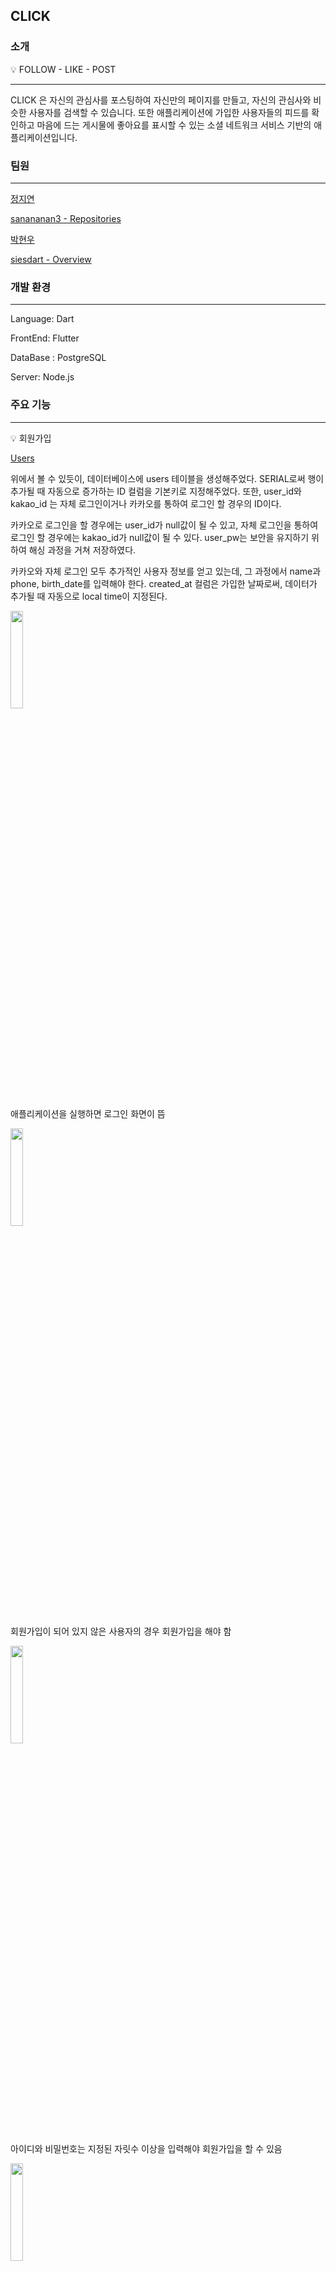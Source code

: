 
## CLICK

### 소개

<aside>
💡 FOLLOW - LIKE - POST

</aside>

---

CLICK 은 자신의 관심사를 포스팅하여 자신만의 페이지를 만들고, 자신의 관심사와 비슷한 사용자를 검색할 수 있습니다. 또한 애플리케이션에 가입한 사용자들의 피드를 확인하고 마음에 드는 게시물에 좋아요를 표시할 수 있는 소셜 네트워크 서비스 기반의 애플리케이션입니다. 

### 팀원

---

[정지연](https://www.notion.so/d606c2b8d0b243f0bcd2786496832575?pvs=21) 

[sanananan3 - Repositories](https://github.com/sanananan3?tab=repositories)

[박현우](https://www.notion.so/59e39685a4fb45589be212eebbe01cae?pvs=21) 

[siesdart - Overview](https://github.com/siesdart)

### 개발 환경

---

Language: Dart

FrontEnd: Flutter

DataBase : PostgreSQL 

Server: Node.js

### **주요 기능**

---

<aside>
💡 회원가입

</aside>

[Users](https://www.notion.so/b0b20bf5fe3840c5aa53dc15b4a8213d?pvs=21)

 위에서 볼 수 있듯이, 데이터베이스에 users 테이블을 생성해주었다. SERIAL로써 행이 추가될 때 자동으로 증가하는 ID 컬럼을 기본키로 지정해주었다. 또한, user_id와 kakao_id 는 자체 로그인이거나 카카오를 통하여 로그인 할 경우의 ID이다. 

 카카오로 로그인을 할 경우에는 user_id가 null값이 될 수 있고, 자체 로그인을 통하여 로그인 할 경우에는 kakao_id가 null값이 될 수 있다. user_pw는 보안을 유지하기 위하여 해싱 과정을 거쳐 저장하였다. 

 카카오와 자체 로그인 모두 추가적인 사용자 정보를 얻고 있는데, 그 과정에서 name과 phone, birth_date를 입력해야 한다. created_at 컬럼은 가입한 날짜로써, 데이터가 추가될 때 자동으로 local time이 지정된다. 

<img src = "https://github.com/sanananan3/madweek2/assets/127393132/42353949-0769-4971-9537-1b92c78d4555" width = 20%, height = 20%>

애플리케이션을 실행하면 로그인 화면이 뜸


<img src = "https://github.com/sanananan3/madweek2/assets/127393132/e4b8eb68-7e3e-4c7b-86bc-d43f43e935d0" width = 20%, height = 20%>

회원가입이 되어 있지 않은 사용자의 경우 회원가입을 해야 함 

<img src = "https://github.com/sanananan3/madweek2/assets/127393132/02e153fa-7369-41bd-a73a-cacd28294464" width = 20%, height = 20%>


아이디와 비밀번호는 지정된 자릿수 이상을 입력해야 회원가입을 할 수 있음 

<img src = "https://github.com/sanananan3/madweek2/assets/127393132/0f994afc-5eb9-4886-88a0-a70e9bfd0e72" width = 20%, height = 20%>



전화번호는 11자리수이며, 생년월일은 8자리여야 함

<img src = "https://github.com/sanananan3/madweek2/assets/127393132/3b360d22-9787-429c-9aef-ef9f996f0af4" width = 20%, height = 20%>



회원가입에 성공하면 프로필 화면이 뜨게 된다. 

 앞선 이미지에서 볼 수 있듯이, 회원가입이 되어있지 않은 사용자는 회원가입을 우선적으로 해야한다. 사용자는 카카오톡으로 연동된 로그인과 자체 로그인 2개가 가능하다. 만약 둘 다 회원가입되어있지 않다면, 회원가입 버튼을 눌러 회원가입을 해야한다. ID 및 PW는 글자수 제한이 있으며, 생년월일은 8글자이며 전화번호는 11자리를 입력해야 회원가입에 성공할 수 있다. 회원가입에 성공한다면 바로 프로필 화면으로 넘어가게 되며, 프로필 화면에는 추가 정보에서 입력한 생년월일과 가입한 날짜, 팔로우 및 팔로잉 수, 이름, ID가 뜨게 된다. 

<aside>
💡 로그인

</aside>

 

 만약 회원가입이 되어 있는 경우의 사용자라면, 회원가입 버튼을 누르지 않고 바로 로그인으로 넘어갈 수 있다. 
 <br>
 

<img src = "https://github.com/sanananan3/madweek2/assets/127393132/e6687889-388d-4921-b829-496ec04d6c7d" width = 20%, height = 20%>


<br>
회원가입이 되어 있는 사용자의 경우에는 바로 로그인으로 넘어갈 수 있다. 

 

<img src = "https://github.com/sanananan3/madweek2/assets/127393132/fbaae0d9-e99d-47cf-9396-aaf6eb5b5fe8" width = 20%, height = 20%>
 <br>

 
로그인을 완료한 사용자의 프로필 페이지가 나온다. 
<br> 


<aside>
💡 포스팅

</aside>
 <br>


<img src = "https://github.com/sanananan3/madweek2/assets/127393132/6c15f945-c4d1-40fc-91bb-3ae4de67e0b7" width = 20%, height = 20%>


 <br>

 
우측 하단의 + 아이콘을 누를 시에 새로운 포스트를 작성할 수 있다. 

 <br>

 
<img src = "https://github.com/sanananan3/madweek2/assets/127393132/8bb042d4-9f52-4ce8-b0d8-63bf5bc3cab1" width = 20%, height = 20%>
 <br>

 
<img src = "https://github.com/sanananan3/madweek2/assets/127393132/46de0aab-31dc-4ff4-b5b2-ef7bb2f8ad8f" width = 20%, height = 20%>



해당 text field에 자신이 게시하고 싶은 내용을 입력한 후, 게시하기 버튼을 누르면 게시에 성공한다. 

해당 이미지와 같이 성공적으로 새로운 포스팅이 완료되었음을 알 수 있다. 

<aside>
💡 검색

</aside>

 검색 탭에서는 유튜브 API를 받아와 현재의 인기 동영상 플레이 리스트를 JSON 형식으로 변환한 뒤 애플리케이션에 띄우게 된다. 스크롤을 당겨 화면을 초기화 할 때마다 인기 동영상에 있는 동영상들이 랜덤으로 재생된다. 또한 아래에는 트위터 실시간 트렌드 창을 만들어 현재의 트렌드를 반영한 키워드들이 뜨게 된다. 

 검색 바에는 애플리케이션에 가입한 사용자의 ID 혹은 이름을 부분적으로 검색하여도 하단에 뜨게 되며 해당 텍스트를 누르게 되면 검색한 사용자의 프로필이 뜬다. 

 <br>

 
<img src = "https://github.com/sanananan3/madweek2/assets/127393132/e2c7906a-e09f-4766-9be1-aff0526a74cb" width = 20%, height = 20%>



유튜브 인기 동영상이 뜸 
 <br>

 
<img src = "https://github.com/sanananan3/madweek2/assets/127393132/6b976ac7-e55e-4255-a47f-a70e50b2e777" width = 20%, height = 20%>

애플리케이션에 가입한 사용자의 ID 혹은 이름을 부분적으로 검색하여도 하단에 뜸

 <br>

 
<img src = "https://github.com/sanananan3/madweek2/assets/127393132/6a59274d-145f-4c42-83a6-c7c1a263c01a" width = 20%, height = 20%>

해당 사용자의 프로필이 뜨게 됨

<aside>
💡 추천 게시물

</aside>
 <br>

 


<img src = "https://github.com/sanananan3/madweek2/assets/127393132/d3ff03cd-896d-4cb0-a30f-2de9dc1d8ace" width = 20%, height = 20%>



사용자 ‘kickkick’으로 로그인을 하였을 때 메인 탭에는 추천 게시물들이 뜨게 된다. 

현재 애플리케이션에 가입한 사용자들이 포스팅 한 게시물들이 뜬다. 해당 게시물에 좋아요를 누를 수 있는 버튼도 존재한다. 

<aside>
💡 좋아요

</aside>


추천 게시물들에 뜨는 애플리케이션에 가입한 모든 유저들의 게시물에 좋아요 버튼이 존재하는데, 좋아요 버튼을 누르게 되면 자신의 페이지의 마음에 들어요 함에 해당 게시물이 저장되게 된다.


<img src = "https://github.com/sanananan3/madweek2/assets/127393132/37e20c1a-6453-4fa8-86b5-5b4cc806e66f" width = 20%, height = 20%>



<br> 


<img src = "https://github.com/sanananan3/madweek2/assets/127393132/2ef513d6-bd98-48df-b009-84025456dd54" width = 20%, height = 20%>


<aside>
💡 로그아웃

</aside>
 <br>

 
<img src = "https://github.com/sanananan3/madweek2/assets/127393132/53d4707c-1c8c-4b13-b93b-3f57ab996ff3" width = 20%, height = 20%>
우측 상단에 있는 로그아웃 버튼 

 <br>

 
<img src = "https://github.com/sanananan3/madweek2/assets/127393132/8ad8b399-0126-4d08-8831-bc890ca21154" width = 20%, height = 20%>


로그아웃 버튼을 누르게 되면 로그아웃에 대한 다이얼로그가 뜨게 된다. 

모든 탭의 우측 상단에 존재하는 로그아웃 버튼을 누르게 되면, 로그아웃을 실행하겠냐는 Alert Dialog가 뜨게 되고, 해당 버튼을 누르게 되면 로그인 화면 창으로 되돌아가게 된다. 

### 스크럼

### 1) 2024/01/04

**진행 상황** 

flutter + mongodb + nodejs 

GitHub 레포지토리를 생성하였고, 각자의 branch 를 생성함

안드로이드 스튜디오에 Flutter 개발 환경을 구축함

Tab 5개를 만들었음 

**To do**

애플리케이션을 처음으로 실행했을 때 로그인 화면 구현 

카카오톡 로그인과 자체 로그인 2개 구현하기 

Tab 1에 프로필 화면 구현하기 

### 2) 2024/01/05

**진행 상황**

mongodb → postgresql

모바일: 자체 회원가입 카카오톡 회원가입 UI 및 기능 구현

서버: 각 회원가입 요청이 오면 body를 받아 계정을 생성해 DB에 넣는 기능 구현

**To do**

회원가입한 정보를 바탕으로 프로필 페이지 UI 그리기 ⇒ Tab 1에 프로필 정보 불러오려고 했으나 회원가입 페이지에서 tab1 으로 넘어가지가 않음.. .. . . .. . 

이미 앱에서 회원가입을 했었으면 앱 실행시 회원가입 스킵하고 자동으로 로그인 정보 불러오도록 하기

### 3) 2024/01/06

**진행 상황**

모바일: 프로필 UI 그리기, Tab 1 페이지에 프로필과 하단 Tab Bar 생성하여 게시물과 좋아요한 게시물이 list view 로써 나타나게 함 + 게시물을 작성할 수 있는 페이지 만듬 

서버: 로그인 및 로그인 정보 저장

**To do**

게시하기 버튼 눌렀을 때 데이터 베이스에 사용자 name 별로 content가 생성되어서 로그인 했을 때 Tab1의 게시물에 뜨게하기

### 4) 2024/01/07

**진행 상황**

게시물 작성 및 내 게시물 보기 구현

Tab 2에 검색 기능 추가하고 실제 트위터처럼 실시간 인기동영상을 유튜브 api 를 통하여 가져옴 

**To do**

게시물 수정 / 삭제 및 팔로우 / 좋아요 등 기능 추가

검색 기능에 실제 데이터 베이스에서 회원가입한 사용자의 정보를 검색할 수 있게 하기

### 5) 2024/01/10

**진행 상황**

검색 기능에 실제 데이터 베이스에서 회원가입한 사용자의 정보를 검색할 수 있게 함

게시물 수정 / 삭제 기능 구현

다른 사람이 작성한 최신 트윗 리스트 구현

**To do**

팔로우 / 좋아요 기능 추가 및 버그 / 오류 있는지 확인하고 수정

READ.ME 작성 및 노션 작성, 발표 

---
